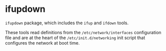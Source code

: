 # ifupdown

`ifupdown` package, which includes the `ifup` and `ifdown` tools.

These tools read definitions from the `/etc/network/interfaces` configuration file and are at the heart of the `/etc/init.d/networking` init script that configures the network at boot time.

